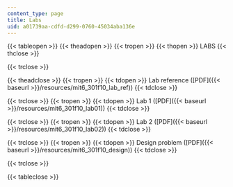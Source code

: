 ```yaml
---
content_type: page
title: Labs
uid: a01739aa-cdfd-d299-0760-45034aba136e
---
```


{{< tableopen >}}
{{< theadopen >}}
{{< tropen >}}
{{< thopen >}}
LABS
{{< thclose >}}

{{< trclose >}}

{{< theadclose >}}
{{< tropen >}}
{{< tdopen >}}
Lab reference ([PDF]({{< baseurl >}}/resources/mit6_301f10_lab_ref))
{{< tdclose >}}

{{< trclose >}}
{{< tropen >}}
{{< tdopen >}}
Lab 1 ([PDF]({{< baseurl >}}/resources/mit6_301f10_lab01))
{{< tdclose >}}

{{< trclose >}}
{{< tropen >}}
{{< tdopen >}}
Lab 2 ([PDF]({{< baseurl >}}/resources/mit6_301f10_lab02))
{{< tdclose >}}

{{< trclose >}}
{{< tropen >}}
{{< tdopen >}}
Design problem ([PDF]({{< baseurl >}}/resources/mit6_301f10_design))
{{< tdclose >}}

{{< trclose >}}

{{< tableclose >}}